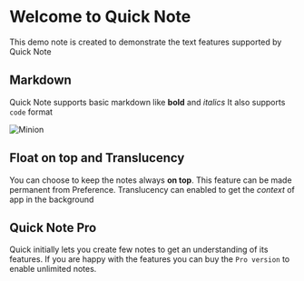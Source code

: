 <!-- Title: Welcome to Quick Note -->
<!-- id: welcome -->

# Welcome to Quick Note
This demo note is created to demonstrate the text features supported by Quick Note

## Markdown
Quick Note supports basic markdown like **bold** and *italics*
It also supports `code` format

![Minion](mygreatapp://menu-editor)

## Float on top and Translucency
You can choose to keep the notes always **on top**. This feature can be made permanent from Preference.
Translucency can enabled to get the *context* of app in the background

## Quick Note Pro
Quick initially lets you create few notes to get an understanding of its features. If you are happy with the features you can buy the `Pro version` to enable unlimited notes.
